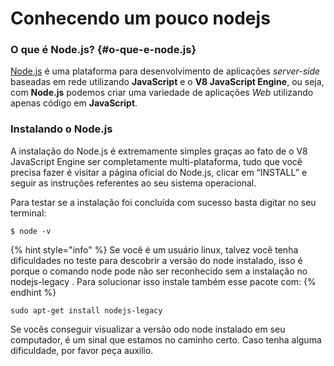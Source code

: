 # Conhecendo um pouco nodejs

### O que é Node.js? {#o-que-e-node.js}

[Node.js](http://www.nodejs.org/) é uma plataforma para desenvolvimento de aplicações _server-side_ baseadas em rede utilizando **JavaScript** e o **V8 JavaScript Engine**, ou seja, com **Node.js** podemos criar uma variedade de aplicações _Web_ utilizando apenas código em **JavaScript**.

### Instalando o Node.js

A instalação do Node.js é extremamente simples graças ao fato de o V8 JavaScript Engine ser completamente multi-plataforma, tudo que você precisa fazer é visitar a página oficial do Node.js, clicar em “INSTALL” e seguir as instruções referentes ao seu sistema operacional.

Para testar se a instalação foi concluída com sucesso basta digitar no seu terminal:

```
$ node -v
```

{% hint style="info" %}
Se você é um usuário linux, talvez você tenha dificuldades no teste para descobrir a versão do node instalado, isso é porque o comando node pode não ser reconhecido sem a instalação no nodejs-legacy . Para solucionar isso instale também esse pacote com:
{% endhint %}

```text
sudo apt-get install nodejs-legacy
```

Se vocês conseguir visualizar a versão odo node instalado em seu computador, é um sinal que estamos no caminho certo. Caso tenha alguma dificuldade, por favor peça auxilio.





